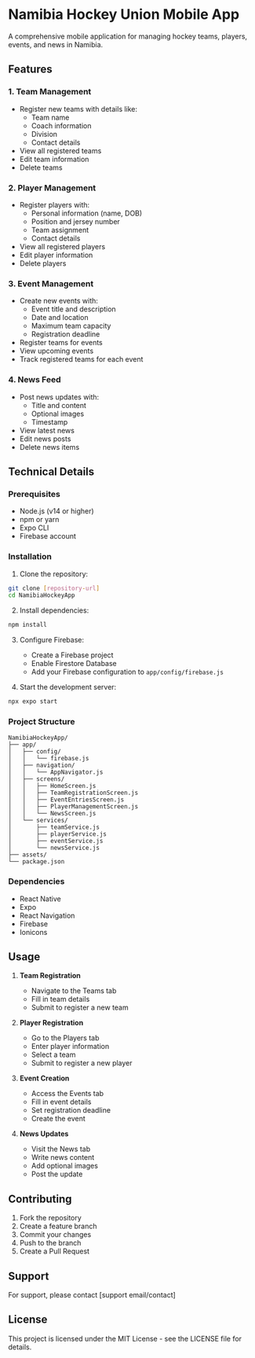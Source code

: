 # Namibia Hockey Union Mobile App

A comprehensive mobile application for managing hockey teams, players, events, and news in Namibia.

## Features

### 1. Team Management
- Register new teams with details like:
  - Team name
  - Coach information
  - Division
  - Contact details
- View all registered teams
- Edit team information
- Delete teams

### 2. Player Management
- Register players with:
  - Personal information (name, DOB)
  - Position and jersey number
  - Team assignment
  - Contact details
- View all registered players
- Edit player information
- Delete players

### 3. Event Management
- Create new events with:
  - Event title and description
  - Date and location
  - Maximum team capacity
  - Registration deadline
- Register teams for events
- View upcoming events
- Track registered teams for each event

### 4. News Feed
- Post news updates with:
  - Title and content
  - Optional images
  - Timestamp
- View latest news
- Edit news posts
- Delete news items

## Technical Details

### Prerequisites
- Node.js (v14 or higher)
- npm or yarn
- Expo CLI
- Firebase account

### Installation

1. Clone the repository:
```bash
git clone [repository-url]
cd NamibiaHockeyApp
```

2. Install dependencies:
```bash
npm install
```

3. Configure Firebase:
   - Create a Firebase project
   - Enable Firestore Database
   - Add your Firebase configuration to `app/config/firebase.js`

4. Start the development server:
```bash
npx expo start
```

### Project Structure
```
NamibiaHockeyApp/
├── app/
│   ├── config/
│   │   └── firebase.js
│   ├── navigation/
│   │   └── AppNavigator.js
│   ├── screens/
│   │   ├── HomeScreen.js
│   │   ├── TeamRegistrationScreen.js
│   │   ├── EventEntriesScreen.js
│   │   ├── PlayerManagementScreen.js
│   │   └── NewsScreen.js
│   └── services/
│       ├── teamService.js
│       ├── playerService.js
│       ├── eventService.js
│       └── newsService.js
├── assets/
└── package.json
```

### Dependencies
- React Native
- Expo
- React Navigation
- Firebase
- Ionicons

## Usage

1. **Team Registration**
   - Navigate to the Teams tab
   - Fill in team details
   - Submit to register a new team

2. **Player Registration**
   - Go to the Players tab
   - Enter player information
   - Select a team
   - Submit to register a new player

3. **Event Creation**
   - Access the Events tab
   - Fill in event details
   - Set registration deadline
   - Create the event

4. **News Updates**
   - Visit the News tab
   - Write news content
   - Add optional images
   - Post the update

## Contributing

1. Fork the repository
2. Create a feature branch
3. Commit your changes
4. Push to the branch
5. Create a Pull Request

## Support

For support, please contact [support email/contact]

## License

This project is licensed under the MIT License - see the LICENSE file for details. 